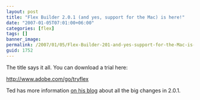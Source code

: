 ```yaml
---
layout: post
title: "Flex Builder 2.0.1 (and yes, support for the Mac) is here!"
date: "2007-01-05T07:01:00+06:00"
categories: [flex]
tags: []
banner_image: 
permalink: /2007/01/05/Flex-Builder-201-and-yes-support-for-the-Mac-is-here
guid: 1752
---
```


The title says it all. You can download a trial here:

<a href="http://www.adobe.com/go/tryflex">http://www.adobe.com/go/tryflex</a>

Ted has more information <a href="http://www.onflex.org/ted/">on his blog</a> about all the big changes in 2.0.1.

<script src="http://www.flex.org/badge/badge.js"></script>